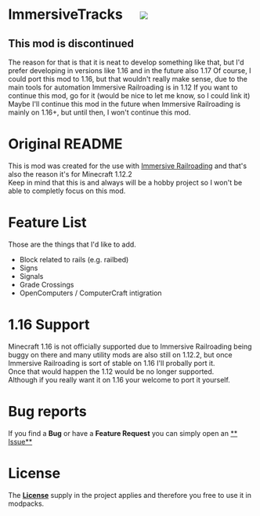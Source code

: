 # ImmersiveTracks  <a href="https://www.curseforge.com/minecraft/mc-mods/immersive-tracks"><img src="http://cf.way2muchnoise.eu/versions/For%20Minecraft_479645_all.svg"/><a/>

## This mod is discontinued

The reason for that is that it is neat to develop something like that, but I'd prefer developing in versions like 1.16 and in the future
also 1.17 Of course, I could port this mod to 1.16, but that wouldn't really make sense, due to the main tools for automation Immersive
Railroading is in 1.12 If you want to continue this mod, go for it (would be nice to let me know, so I could link it)
Maybe I'll continue this mod in the future when Immersive Railroading is mainly on 1.16+, but until then, I won't continue this mod.

# Original README

This is mod was created for the use
with [Immersive Railroading](https://github.com/TeamOpenIndustry/ImmersiveRailroading "Immersive Railroading") and that's also the reason
it's for Minecraft 1.12.2 <br >
Keep in mind that this is and always will be a hobby project so I won't be able to completly focus on this mod.

# Feature List

Those are the things that I'd like to add. <br />

* Block related to rails (e.g. railbed)
* Signs
* Signals
* Grade Crossings
* OpenComputers / ComputerCraft intigration

# 1.16 Support

Minecraft 1.16 is not officially supported due to Immersive Railroading being buggy on there and many utility mods are also still on 1.12.2,
but once Immersive Railroading is sort of stable on 1.16 I'll probally port it. <br />
Once that would happen the 1.12 would be no longer supported. <br />
Although if you really want it on 1.16 your welcome to port it yourself.

# Bug reports

If you find a **Bug** or have a **Feature Request** you can simply open an [**
Issue**](https://github.com/psyGamer/cQualizer/issues/new/choose "Open an Issue")

# License

The [**License**](https://github.com/psyGamer/ImmersiveTracks/blob/master/LICENSE "MIT License") supply in the project applies and therefore
you free to use it in modpacks.
